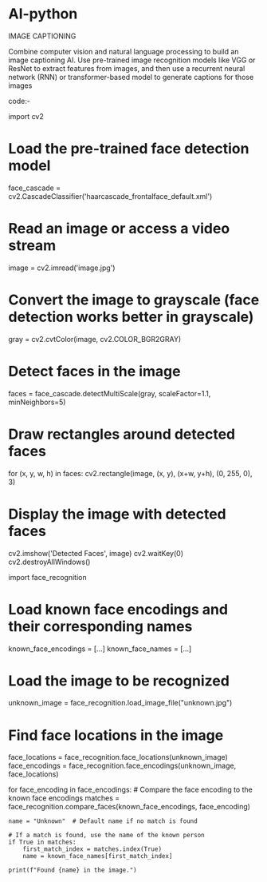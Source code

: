 # AI-python
IMAGE CAPTIONING

 Combine computer vision and natural language processing to build
an image captioning AI. Use pre-trained image recognition models
like VGG or ResNet to extract features from images, and then use a
recurrent neural network (RNN) or transformer-based model to
generate captions for those images

code:-  

import cv2

# Load the pre-trained face detection model
face_cascade = cv2.CascadeClassifier('haarcascade_frontalface_default.xml')

# Read an image or access a video stream
image = cv2.imread('image.jpg')

# Convert the image to grayscale (face detection works better in grayscale)
gray = cv2.cvtColor(image, cv2.COLOR_BGR2GRAY)

# Detect faces in the image
faces = face_cascade.detectMultiScale(gray, scaleFactor=1.1, minNeighbors=5)

# Draw rectangles around detected faces
for (x, y, w, h) in faces:
    cv2.rectangle(image, (x, y), (x+w, y+h), (0, 255, 0), 3)

# Display the image with detected faces
cv2.imshow('Detected Faces', image)
cv2.waitKey(0)
cv2.destroyAllWindows()


import face_recognition

# Load known face encodings and their corresponding names
known_face_encodings = [...]
known_face_names = [...]

# Load the image to be recognized
unknown_image = face_recognition.load_image_file("unknown.jpg")

# Find face locations in the image
face_locations = face_recognition.face_locations(unknown_image)
face_encodings = face_recognition.face_encodings(unknown_image, face_locations)

for face_encoding in face_encodings:
    # Compare the face encoding to the known face encodings
    matches = face_recognition.compare_faces(known_face_encodings, face_encoding)

    name = "Unknown"  # Default name if no match is found

    # If a match is found, use the name of the known person
    if True in matches:
        first_match_index = matches.index(True)
        name = known_face_names[first_match_index]

    print(f"Found {name} in the image.")
